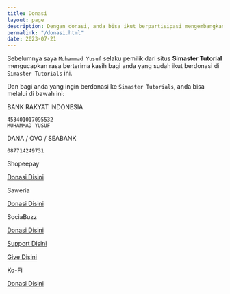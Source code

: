 ```yaml
---
title: Donasi
layout: page
description: Dengan donasi, anda bisa ikut berpartisipasi mengembangkan situs ini
permalink: "/donasi.html"
date: 2023-07-21
---
```

Sebelumnya saya `Muhammad Yusuf` selaku pemilik dari situs **Simaster Tutorial** mengucapkan rasa berterima kasih bagi anda yang sudah ikut berdonasi di `Simaster Tutorials` ini.

Dan bagi anda yang ingin berdonasi ke `Simaster Tutorials`, anda bisa melalui di bawah ini:

BANK RAKYAT INDONESIA

```
453401017095532
MUHAMMAD YUSUF
```

DANA / OVO / SEABANK

```
087714249731
```

Shopeepay

[Donasi Disini](https://wsa.wallet.airpay.co.id/qr/002c19e25dbcb7e4b208)

Saweria

[Donasi Disini](https://saweria.co/masterwifi99)

SociaBuzz

[Donasi Disini](https://sociabuzz.com/master_wifi_network_solution/donate)

[Support Disini](https://sociabuzz.com/master_wifi_network_solution/support)

[Give Disini](https://sociabuzz.com/master_wifi_network_solution/give)

Ko-Fi

[Donasi Disini](https://ko-fi.com/masterwifinetworksolution)
